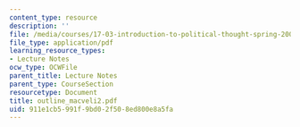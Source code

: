 ```yaml
---
content_type: resource
description: ''
file: /media/courses/17-03-introduction-to-political-thought-spring-2004/911e1cb5991f9bd02f508ed800e8a5fa_outline_macveli2.pdf
file_type: application/pdf
learning_resource_types:
- Lecture Notes
ocw_type: OCWFile
parent_title: Lecture Notes
parent_type: CourseSection
resourcetype: Document
title: outline_macveli2.pdf
uid: 911e1cb5-991f-9bd0-2f50-8ed800e8a5fa
---
```


